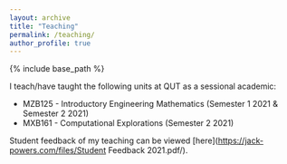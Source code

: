 ```yaml
---
layout: archive
title: "Teaching"
permalink: /teaching/
author_profile: true
---
```


{% include base_path %}


<!-- ## Teaching -->

I teach/have taught the following units at QUT as a sessional academic:
* MZB125 - Introductory Engineering Mathematics (Semester 1 2021 & Semester 2 2021)
* MXB161 - Computational Explorations (Semester 2 2021)

Student feedback of my teaching can be viewed [here](https://jack-powers.com/files/Student Feedback 2021.pdf/).


